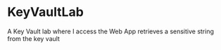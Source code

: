# KeyVaultLab
A Key Vault lab where I access the Web App retrieves a sensitive string from the key vault

